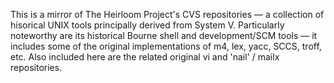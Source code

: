 This is a mirror of The Heirloom Project's CVS repositories —
a collection of hisorical UNIX tools principally derived from
System V. Particularly noteworthy are its historical Bourne shell
and development/SCM tools — it includes some of the original
implementations of m4, lex, yacc, SCCS, troff, etc. Also included
here are the related original vi and 'nail' / mailx repositories.
